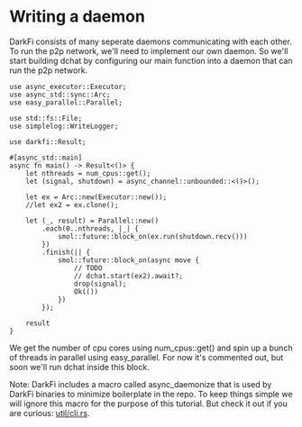 # Writing a daemon

DarkFi consists of many seperate daemons communicating with each other. To
run the p2p network, we'll need to implement our own daemon.  So we'll
start building dchat by configuring our main function into a daemon that
can run the p2p network.

```
use async_executor::Executor;
use async_std::sync::Arc;
use easy_parallel::Parallel;

use std::fs::File;
use simplelog::WriteLogger;

use darkfi::Result;

#[async_std::main]
async fn main() -> Result<()> {
    let nthreads = num_cpus::get();
    let (signal, shutdown) = async_channel::unbounded::<()>();

    let ex = Arc::new(Executor::new());
    //let ex2 = ex.clone();

    let (_, result) = Parallel::new()
        .each(0..nthreads, |_| {
            smol::future::block_on(ex.run(shutdown.recv()))
        })
        .finish(|| {
            smol::future::block_on(async move {
                // TODO
                // dchat.start(ex2).await?;
                drop(signal);
                Ok(())
            })
        });

    result
}
```

We get the number of cpu cores using num_cpus::get() and spin up a bunch
of threads in parallel using easy_parallel. For now it's commented out,
but soon we'll run dchat inside this block.

Note: DarkFi includes a macro called async_daemonize that is used by
DarkFi binaries to minimize boilerplate in the repo.  To keep things
simple we will ignore this macro for the purpose of this tutorial.  But
check it out if you are curious: [util/cli.rs](../../../src/util/cli.rs).

